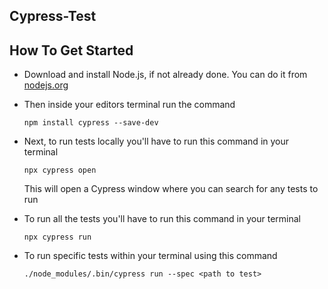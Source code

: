 ## Cypress-Test

## How To Get Started

- Download and install Node.js, if not already done. You can do it from [nodejs.org](https://nodejs.org/en/download/)
- Then inside your editors terminal run the command

  `npm install cypress --save-dev`
- Next, to run tests locally you'll have to run this command in your terminal

  `npx cypress open`

  This will open a Cypress window where you can search for any tests to run
- To run all the tests you'll have to run this command in your terminal

  `npx cypress run`
- To run specific tests within your terminal using this command

  `./node_modules/.bin/cypress run --spec <path to test>`
